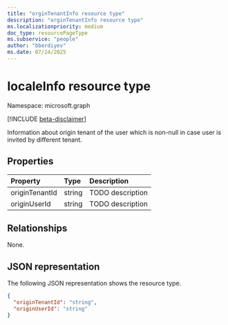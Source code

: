 ```yaml
---
title: "orginTenantInfo resource type"
description: "orginTenantInfo resource type"
ms.localizationpriority: medium
doc_type: resourcePageType
ms.subservice: "people"
author: "bberdiyev"
ms.date: 07/24/2025
---
```


# localeInfo resource type

Namespace: microsoft.graph

[!INCLUDE [beta-disclaimer](../../includes/beta-disclaimer.md)]

Information about origin tenant of the user which is non-null in case user is invited by different tenant.


## Properties

| Property	   | Type	|Description|
|:---------------|:--------|:----------|
|originTenantId|string|TODO description|
|originUserId|string|TODO description|

## Relationships
None.

## JSON representation
The following JSON representation shows the resource type.
<!-- {
  "blockType": "resource",
  "optionalProperties": [

  ],
  "@odata.type": "microsoft.graph.orginTenantInfo"
}
-->
```json
{
  "originTenantId": "string",
  "originUserId": "string"
}
```

